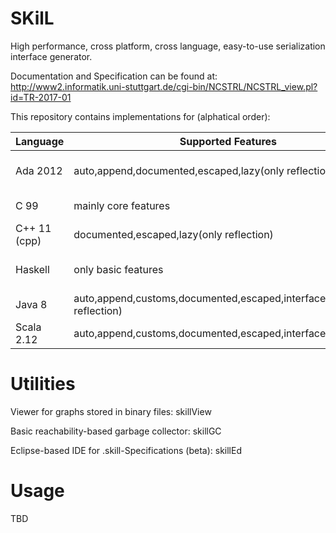 SKilL
=====

High performance, cross platform, cross language, easy-to-use serialization interface generator.

Documentation and Specification can be found at:
http://www2.informatik.uni-stuttgart.de/cgi-bin/NCSTRL/NCSTRL_view.pl?id=TR-2017-01


This repository contains implementations for (alphatical order):

Language|Supported Features|Testsuite|Libs|Notes
-------|------------------|---------|----|-----
Ada 2012 |auto,append,documented,escaped,lazy(only reflection)| yes |commonAda| incomplete resource management
C 99 |mainly core features| does not compile | - | SKilL TR13, not maintained
C++ 11 (cpp) |documented,escaped,lazy(only reflection)| yes | commonC++ | 
Haskell | only basic features | yes | - | some basic tests fail, not maintained
Java 8 |auto,append,customs,documented,escaped,interfaces,lazy(only reflection)| yes | commonJVM, commonJava | some multi-state support
Scala 2.12 |auto,append,customs,documented,escaped,interfaces,lazy,views| yes | commonJVM, commonScala | most complete implementation


Utilities
=========

Viewer for graphs stored in binary files: skillView

Basic reachability-based garbage collector: skillGC

Eclipse-based IDE for .skill-Specifications (beta): skillEd


Usage
=====

TBD
